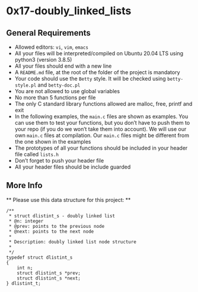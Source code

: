 # 0x17-doubly_linked_lists

## General Requirements

   - Allowed editors: `vi`, `vim`, `emacs`
   - All your files will be interpreted/compiled on Ubuntu 20.04 LTS using python3 (version 3.8.5)
   - All your files should end with a new line
   - A `README.md` file, at the root of the folder of the project is mandatory
   - Your code should use the `Betty` style. It will be checked using `betty-style.pl` and `betty-doc.pl`
   - You are not allowed to use global variables
   - No more than 5 functions per file
   - The only C standard library functions allowed are malloc, free, printf and exit
   - In the following examples, the `main.c` files are shown as examples. You can use them to test your functions, but you don’t have to push them to your repo (if you do we won’t take them into account). We will use our own `main.c` files at compilation. Our `main.c` files might be different from the one shown in the examples
   - The prototypes of all your functions should be included in your header file called `lists.h`
   - Don’t forget to push your header file
   - All your header files should be include guarded

## More Info

** Please use this data structure for this project: **
```
/**
 * struct dlistint_s - doubly linked list
 * @n: integer
 * @prev: points to the previous node
 * @next: points to the next node
 *
 * Description: doubly linked list node structure
 * 
 */
typedef struct dlistint_s
{
    int n;
    struct dlistint_s *prev;
    struct dlistint_s *next;
} dlistint_t;

```